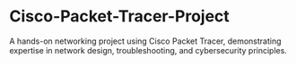 # Cisco-Packet-Tracer-Project
A hands-on networking project using Cisco Packet Tracer, demonstrating expertise in network design, troubleshooting, and cybersecurity principles.
